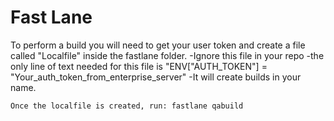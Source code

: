 #  Fast Lane
To perform a build you will need to get your user token and create a file called "Localfile" inside the fastlane folder. 
	-Ignore this file in your repo
	-the only line of text needed for this file is "ENV["AUTH_TOKEN"] = "Your_auth_token_from_enterprise_server"
	-It will create builds in your name. 
	
	Once the localfile is created, run: fastlane qabuild
	
	
